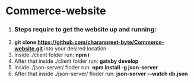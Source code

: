 # Commerce-website
1. ### Steps require to get the website up and running:
1. **git clone https://github.com/charanpreet-byte/Commerce-website.git** into your desired location 
1. Inside ./client folder run: **npm i** 
1. After that inside ./client folder run: **gatsby develop**
1. Inside ./json-server/ floder run: **npm install -g json-server**
1. After that inside ./json-server/ floder run: **json-server --watch db.json**
